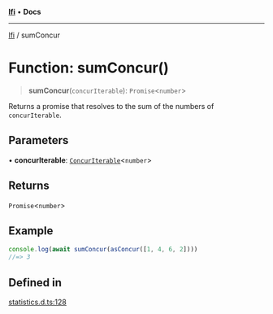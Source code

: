 [**lfi**](../readme.md) • **Docs**

---

[lfi](../globals.md) / sumConcur

# Function: sumConcur()

> **sumConcur**(`concurIterable`): `Promise`\<`number`\>

Returns a promise that resolves to the sum of the numbers of `concurIterable`.

## Parameters

• **concurIterable**:
[`ConcurIterable`](../type-aliases/ConcurIterable.md)\<`number`\>

## Returns

`Promise`\<`number`\>

## Example

```js
console.log(await sumConcur(asConcur([1, 4, 6, 2])))
//=> 3
```

## Defined in

[statistics.d.ts:128](https://github.com/TomerAberbach/lfi/blob/85d6360ac7d8f71c70f308d2ace5bc2aa99ab03d/src/operations/statistics.d.ts#L128)
